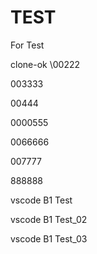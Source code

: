 # TEST
For Test

clone-ok 
\00222

003333

00444

0000555

0066666

007777

888888

vscode B1 Test

vscode B1 Test_02

vscode B1 Test_03